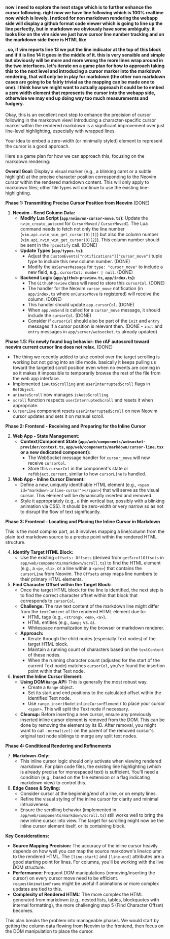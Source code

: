 #### now i need to explore the next stage which is to further enhance the cursor following. right now we have line following which is 100% realtime now which is lovely. i noticed for non markdown rendering the webapp side will display a github format code viewer which is going to line up the line perfectly, but in markdown we obviously have some ambiguity. it looks like on the vim side we just have cursor line number tracking and on the markdown side there is HTML like <p line-start="13" line-end="14">. so, if vim reports line 13 we put the line indicator at the top of this block and if it is line 14 it goes in the middle of it. this is very sensible and simple but obviously will be more and more wrong the more lines wrap around in the two interfaces. let's iterate on a game plan for how to approach taking this to the next level and introducing a cursor marker into the markdown rendering, that will only be in play for markdown (the other non markdown cases are going to be fairly trivial as the mapping can be made one to one). I think how we might want to actually approach it could be to embed a zero width element that represents the cursor into the webapp side, otherwise we may end up doing way too much measurements and fudgery.  

Okay, this is an excellent next step to enhance the precision of cursor following in the markdown view! Introducing a character-specific cursor marker within the rendered markdown is a significant improvement over just line-level highlighting, especially with wrapped lines.

Your idea to embed a zero-width (or minimally styled) element to represent the cursor is a good approach.

Here's a game plan for how we can approach this, focusing on the markdown rendering:

**Overall Goal:**
Display a visual marker (e.g., a blinking caret or a subtle highlight) at the precise character position corresponding to the Neovim cursor within the rendered markdown content. This will only apply to markdown files; other file types will continue to use the existing line-highlighting.

**Phase 1: Transmitting Precise Cursor Position from Neovim** (DONE)

1.  **Neovim - Send Column Data:**
    *   **Modify Lua Script (`app/nvim/on-cursor-move.ts`):** Update the `nvim_create_autocmd` for `CursorMoved` / `CursorMovedI`. The Lua command needs to fetch not only the line number (`vim.api.nvim_win_get_cursor(0)[1]`) but also the column number (`vim.api.nvim_win_get_cursor(0)[2]`). This column number should be sent in the `rpcnotify` call. (DONE)
    *   **Update Types (`app/types.ts`):**
        *   Adjust the `CustomEvents["notifications"]["cursor_move"]` tuple type to include this new column number. (DONE)
        *   Modify the `WsServerMessage` for `type: "cursor_move"` to include a new field, e.g., `cursorCol: number | null`. (DONE)
    *   **Backend Logic (`app/github-preview.ts`, `app/index.ts`):**
        *   The `GithubPreview` class will need to store this `cursorCol`. (DONE)
        *   The handler for the Neovim `cursor_move` notification (in `app/index.ts` where `onCursorMove` is registered) will receive the column. (DONE)
        *   This handler should update `app.cursorCol`. (DONE)
        *   When `app.wsSend` is called for a `cursor_move` message, it should include the `cursorCol`. (DONE)
        *   Consider if `cursorCol` should also be part of the `init` and `entry` messages if a cursor position is relevant then. (DONE - `init` and `entry` messages in `app/server/websocket.ts` already updated)

**Phase 1.5: Fix newly found bug behavior: the rAF autoscroll toward neovim current cursor line does not relax.** (DONE)
- The thing we recently added to take control over the target scrolling is working but not going into an idle mode.
basically it keeps pulling us toward the targeted scroll position even when no events are coming in so it makes it
impossible to temporarily browse the rest of the file from the web app interface.
- Implemented `isAutoScrolling` and `userInterruptedScroll` flags in `RefObject`.
- `animateScroll` now manages `isAutoScrolling`.
- `scroll` function respects `userInterruptedScroll` and resets it when appropriate.
- `CursorLine` component resets `userInterruptedScroll` on new Neovim cursor updates and sets it on manual scroll.

**Phase 2: Frontend - Receiving and Preparing for the Inline Cursor**

2.  **Web App - State Management:**
    *   **Context/Component State (`app/web/components/websocket-provider/context.ts`, `app/web/components/markdown/cursor-line.tsx` or a new dedicated component):**
        *   The WebSocket message handler for `cursor_move` will now receive `cursorCol`.
        *   Store this `cursorCol` in the component's state or `refObject.current`, similar to how `cursorLine` is handled.
3.  **Web App - Inline Cursor Element:**
    *   Define a new, uniquely identifiable HTML element (e.g., `<span id="markdown-inline-cursor"></span>`) that will serve as the visual cursor. This element will be dynamically inserted and removed.
    *   Style it appropriately (e.g., a thin vertical bar, possibly with a blinking animation via CSS). It should be zero-width or very narrow so as not to disrupt the flow of text significantly.

**Phase 3: Frontend - Locating and Placing the Inline Cursor in Markdown**

This is the most complex part, as it involves mapping a line/column from the plain text markdown source to a precise point within the rendered HTML structure.

4.  **Identify Target HTML Block:**
    *   Use the existing `offsets: Offsets` (derived from `getScrollOffsets` in `app/web/components/markdown/scroll.ts`) to find the HTML element (e.g., a `<p>`, `<li>`, or a line within a `<pre>`) that contains the `cursorLine` from Neovim. The `Offsets` array maps line numbers to their primary HTML elements.
5.  **Find Character Offset within the Target Block:**
    *   Once the target HTML block for the line is identified, the next step is to find the correct character offset within that block that corresponds to `cursorCol`.
    *   **Challenge:** The raw text content of the markdown line might differ from the `textContent` of the rendered HTML element due to:
        *   HTML tags (e.g., `<strong>`, `<em>`, `<a>`).
        *   HTML entities (e.g., `&amp;` vs. `&`).
        *   Whitespace normalization by the browser or markdown renderer.
    *   **Approach:**
        *   Iterate through the child nodes (especially Text nodes) of the target HTML block.
        *   Maintain a running count of characters based on the `textContent` of these nodes.
        *   When the running character count (adjusted for the start of the current Text node) matches `cursorCol`, you've found the insertion point within that Text node.
6.  **Insert the Inline Cursor Element:**
    *   **Using DOM `Range` API:** This is generally the most robust way.
        *   Create a `Range` object.
        *   Set its start and end positions to the calculated offset within the identified Text node.
        *   Use `range.insertNode(inlineCursorElement)` to place your cursor `<span>`. This will split the Text node if necessary.
    *   **Cleanup:** Before inserting a new cursor, ensure any previously inserted inline cursor element is removed from the DOM. This can be done by removing the element by its ID. After removal, you might want to call `.normalize()` on the parent of the removed cursor's original text node siblings to merge any split text nodes.

**Phase 4: Conditional Rendering and Refinements**

7.  **Markdown-Only:**
    *   This inline cursor logic should only activate when viewing rendered markdown. For plain code files, the existing line highlighting (which is already precise for monospaced text) is sufficient. You'll need a condition (e.g., based on the file extension or a flag indicating markdown view) to control this.
8.  **Edge Cases & Styling:**
    *   Consider cursor at the beginning/end of a line, or on empty lines.
    *   Refine the visual styling of the inline cursor for clarity and minimal intrusiveness.
    *   Ensure the scrolling behavior (implemented in `app/web/components/markdown/scroll.ts`) still works well to bring the new inline cursor into view. The target for scrolling might now be the inline cursor element itself, or its containing block.

**Key Considerations:**

*   **Source Mapping Precision:** The accuracy of the inline cursor heavily depends on how well you can map the source markdown's line/column to the rendered HTML. The `[line-start]` and `[line-end]` attributes are a good starting point for lines. For columns, you'll be working with the live DOM structure.
*   **Performance:** Frequent DOM manipulations (removing/inserting the cursor) on every cursor move need to be efficient. `requestAnimationFrame` might be useful if animations or more complex updates are tied to this.
*   **Complexity of Rendered HTML:** The more complex the HTML generated from markdown (e.g., nested lists, tables, blockquotes with internal formatting), the more challenging step 5 (Find Character Offset) becomes.

This plan breaks the problem into manageable phases. We would start by getting the column data flowing from Neovim to the frontend, then focus on the DOM manipulation to place the cursor.
